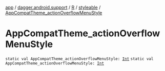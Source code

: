 [app](../../../index.md) / [dagger.android.support](../../index.md) / [R](../index.md) / [styleable](index.md) / [AppCompatTheme_actionOverflowMenuStyle](./-app-compat-theme_action-overflow-menu-style.md)

# AppCompatTheme_actionOverflowMenuStyle

`static val AppCompatTheme_actionOverflowMenuStyle: `[`Int`](https://kotlinlang.org/api/latest/jvm/stdlib/kotlin/-int/index.html)
`static val AppCompatTheme_actionOverflowMenuStyle: `[`Int`](https://kotlinlang.org/api/latest/jvm/stdlib/kotlin/-int/index.html)